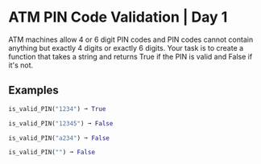# ATM PIN Code Validation | Day 1

ATM machines allow 4 or 6 digit PIN codes and PIN codes cannot contain anything but exactly 4 digits or exactly 6 digits. Your task is to create a function that takes a string and returns True if the PIN is valid and False if it's not.

## Examples
```py
is_valid_PIN("1234") ➞ True

is_valid_PIN("12345") ➞ False

is_valid_PIN("a234") ➞ False

is_valid_PIN("") ➞ False
```
